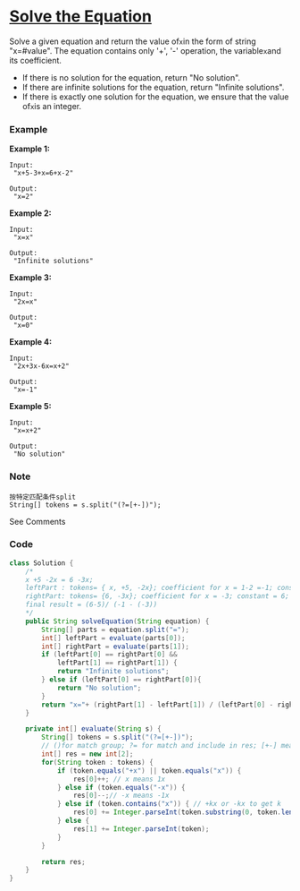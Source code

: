# [Solve the Equation](https://leetcode.com/problems/solve-the-equation/description/)

Solve a given equation and return the value of`x`in the form of string "x=\#value". The equation contains only '+', '-' operation, the variable`x`and its coefficient.

* If there is no solution for the equation, return "No solution".
* If there are infinite solutions for the equation, return "Infinite solutions".
* If there is exactly one solution for the equation, we ensure that the value of`x`is an integer.

### Example

**Example 1:**

```
Input:
 "x+5-3+x=6+x-2"

Output:
 "x=2"
```

**Example 2:**

```
Input:
 "x=x"

Output:
 "Infinite solutions"
```

**Example 3:**

```
Input:
 "2x=x"

Output:
 "x=0"
```

**Example 4:**

```
Input:
 "2x+3x-6x=x+2"

Output:
 "x=-1"
```

**Example 5:**

```
Input:
 "x=x+2"

Output:
 "No solution"
```

### Note

```
按特定匹配条件split
String[] tokens = s.split("(?=[+-])"); 
```

See Comments

### Code

```java
class Solution {
    /*
    x +5 -2x = 6 -3x;
    leftPart : tokens= { x, +5, -2x}; coefficient for x = 1-2 =-1; constant = 5;
    rightPart: tokens= {6, -3x}; coefficient for x = -3; constant = 6;
    final result = (6-5)/ (-1 - (-3))
    */
    public String solveEquation(String equation) {
        String[] parts = equation.split("=");
        int[] leftPart = evaluate(parts[0]);
        int[] rightPart = evaluate(parts[1]);
        if (leftPart[0] == rightPart[0] &&
            leftPart[1] == rightPart[1]) {
            return "Infinite solutions";
        } else if (leftPart[0] == rightPart[0]){
            return "No solution";
        }
        return "x="+ (rightPart[1] - leftPart[1]) / (leftPart[0] - rightPart[0]);
    }

    private int[] evaluate(String s) {
        String[] tokens = s.split("(?=[+-])");  
        // ()for match group; ?= for match and include in res; [+-] means + or -;
        int[] res = new int[2];
        for(String token : tokens) {
            if (token.equals("+x") || token.equals("x")) { 
                res[0]++; // x means 1x
            } else if (token.equals("-x")) {
                res[0]--;// -x means -1x
            } else if (token.contains("x")) { // +kx or -kx to get k
                res[0] += Integer.parseInt(token.substring(0, token.length() - 1)); 
            } else {
                res[1] += Integer.parseInt(token);
            }
        }

        return res;
    }
}
```



